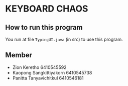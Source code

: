 # KEYBOARD CHAOS

## How to run this program

You run at file `TypingUI.java` (in src) to use this program.

## Member
 * Zion Keretho 6410545592 
 * Kaopong Sangkittiyakorn 6410545738 
 * Panitta Tanyavichitkul 6410546181

